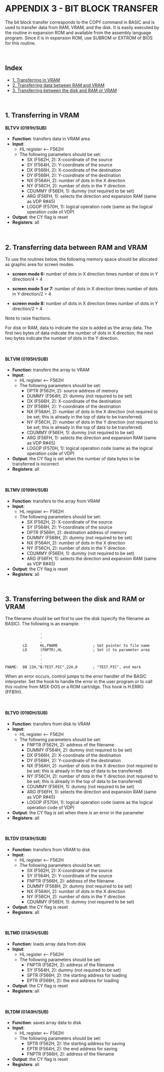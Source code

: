 # APPENDIX 3 - BIT BLOCK TRANSFER

The bit block transfer corresponds to the COPY command in BASIC and is used to transfer data from RAM, VRAM, and the disk. It is easily executed by the routine in expansion ROM and available from the assembly language program. Since it is in expansion ROM, use SUBROM or EXTROM of BIOS for this routine.


<p>&nbsp;</p>

## Index

- [1. Transferring in VRAM](#1-transferring-in-vram)
- [2. Transferring data between RAM and VRAM](#2-transferring-data-between-ram-and-vram)
- [3. Transferring between the disk and RAM or VRAM](#3-transferring-between-the-disk-and-ram-or-vram)


<p>&nbsp;</p>

## 1. Transferring in VRAM

#### BLTVV (0191H/SUB)
* **Function**: transfers data in VRAM area
* **Input**:
  * HL register ⟵ F562H
  * The following parameters should be set:
    * SX (F562H, 2): X-coordinate of the source
    * SY (F564H, 2): Y-coordinate of the source
    * DX (F566H, 2): X-coordinate of the destination
    * DY (F568H, 2): Y-coordinate of the destination
    * NX (F56AH, 2): number of dots in the X direction
    * NY (F56CH, 2): number of dots in the Y direction
    * CDUMMY (F56EH, 1): dummy (not required to be set)
    * ARG (F56FH, 1): selects the direction and expansion RAM (same as VDP R#45)
    * LOGOP (F570H, 1): logical operation code (same as the logical operation code of VDP)
* **Output**: the CY flag is reset
* **Registers**: all


<p>&nbsp;</p>

## 2. Transferring data between RAM and VRAM

To use the routines below, the following memory space should be allocated as graphic area for screen modes.

* **screen mode 6:** number of dots in X direction times number of dots in Y direction/4 + 4

* **screen mode 5 or 7:** number of dots in X direction times number of dots in Y direction/2 + 4

* **screen mode 8:** number of dots in X direction times number of dots in Y direction/2 + 4

Note to raise fractions.

For disk or RAM, data to indicate the size is added as the array data. The first two bytes of data indicate the number of dots in X direction; the next two bytes indicate the number of dots in the Y direction.


<p>&nbsp;</p>

#### BLTVM (0195H/SUB)

* **Function**: transfers the array to VRAM
* **Input**: 
  * HL register ⟵ F562H
  * The following parameters should be set:
    * DPTR (F562H, 2): source address of memory
    * DUMMY (F564H, 2): dummy (not required to be set)
    * DX (F566H, 2): X-coordinate of the destination
    * DY (F568H, 2): Y-coordinate of the destination
    * NX (F56AH, 2): number of dots in the X direction (not required to be set; this is already in the top of data to be transferred)
    * NY (F56CH, 2): number of dots in the Y direction (not required to be set; this is already in the top of data to be transferred)
    * CDUMMY (F56EH, 1): dummy (not required to be set)
    * ARG (F56FH, 1): selects the direction and expansion RAM (same as VDP R#45)
    * LOGOP (F570H, 1): logical operation code (same as the logical operation code of VDP)
* **Output**: the CY flag is set when the number of data bytes to be transferred is incorrect
* **Registers**: all


<p>&nbsp;</p>

#### BLTMV (0199H/SUB)

* **Function**: transfers to the array from VRAM
* **Input**: 
  * HL register ⟵ F562H
  * The following parameters should be set:
    * SX (F562H, 2): X-coordinate of the source
    * SY (F564H, 2): Y-coordinate of the source
    * DPTR (F566H, 2): destination address of memory
    * DUMMY (F568H, 2): dummy (not required to be set)
    * NX (F56AH, 2): number of dots in the X direction
    * NY (F56CH, 2): number of dots in the Y direction
    * CDUMMY (F56EH, 1): dummy (not required to be set)
    * ARG (F56FH, 1): selects the direction and expansion RAM (same as VDP R#45)
* **Output**:   the CY flag is reset
* **Registers**: all


<p>&nbsp;</p>

## 3. Transferring between the disk and RAM or VRAM

The filename should be set first to use the disk (specify the filename as BASIC). The following is an example:

```
                .
                .
                .
        LD      HL,FNAME                ; Get pointer to file name
        LD      (FNPTR),HL              ; Set it to parameter area
                .
                .
                .
FNAME:  DB 22H,"B:TEST.PIC",22H,0       ; "TEST.PIC", end mark
```

When an error occurs, control jumps to the error handler of the BASIC interpreter. Set the hook to handle the error in the user program or to call this routine from MSX-DOS or a ROM cartridge. This hook is H.ERRO (FFB1H).


<p>&nbsp;</p>

#### BLTVD (019DH/SUB)
* **Function**: transfers from disk to VRAM
* **Input**:
  * HL register ⟵ F562H
  * The following parameters should be set:
    * FNPTR (F562H, 2): address of the filename
    * DUMMY (F564H, 2): dummy (not required to be set)
    * DX (F566H, 2): X-coordinate of the destination
    * DY (F568H, 2): Y-coordinate of the destination
    * NX (F56AH, 2): number of dots in the X direction (not required to be set; this is already in the top of data to be transferred)
    * NY (F56CH, 2): number of dots in the Y direction (not required to be set; this is already in the top of data to be transferred)
    * CDUMMY (F56EH, 1): dummy (not required to be set)
    * ARG (F56FH, 1): selects the direction and expansion RAM (same as VDP R#45)
    * LOGOP (F570H, 1): logical operation code (same as the logical operation code of VDP)
* **Output**:   the CY flag is set when there is an error in the parameter
* **Registers**: all


<p>&nbsp;</p>

#### BLTDV (01A1H/SUB)

* **Function**: transfers from VRAM to disk
* **Input**:
  * HL register ⟵ F562H
  * The following parameters should be set:
    * SX (F562H, 2): X-coordinate of the source
    * SY (F564H, 2): Y-coordinate of the source
    * FNPTR (F566H, 2): address of the filename
    * DUMMY (F568H, 2): dummy (not required to be set)
    * NX (F56AH, 2): number of dots in the X direction
    * NY (F56CH, 2): number of dots in the Y direction
    * CDUMMY (F56EH, 1): dummy (not required to be set)
* **Output**: the CY flag is reset
* **Registers**: all


<p>&nbsp;</p>

#### BLTMD (01A5H/SUB)

* **Function**: loads array data from disk
* **Input**:
  * HL register ⟵ F562H
  * The following parameters should be set:
    * FNPTR (F562H, 2): address of the filename
    * SY (F564H, 2): dummy (not required to be set)
    * SPTR (F566H, 2): the starting address for loading
    * EPTR (F568H, 2): the end address for loading
* **Output**: the CY flag is reset
* **Registers**: all


<p>&nbsp;</p>

#### BLTDM (01A9H/SUB)
* **Function**: saves array data to disk
* **Input**:
  * HL register ⟵ F562H
  * The following parameters should be set:
    * SPTR (F562H, 2): the starting address for saving
    * EPTR (F564H, 2): the end address for saving
    * FNPTR (F566H, 2): address of the filename
* **Output**: the CY flag is reset
* **Registers**: all
